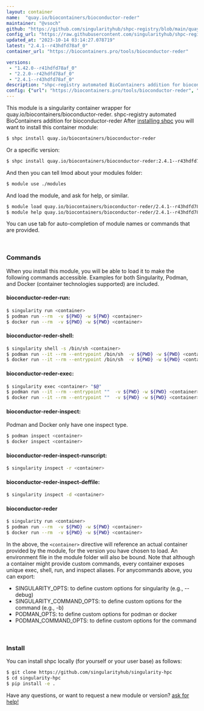 ```yaml
---
layout: container
name:  "quay.io/biocontainers/bioconductor-reder"
maintainer: "@vsoch"
github: "https://github.com/singularityhub/shpc-registry/blob/main/quay.io/biocontainers/bioconductor-reder/container.yaml"
config_url: "https://raw.githubusercontent.com/singularityhub/shpc-registry/main/quay.io/biocontainers/bioconductor-reder/container.yaml"
updated_at: "2023-10-14 03:14:27.078719"
latest: "2.4.1--r43hdfd78af_0"
container_url: "https://biocontainers.pro/tools/bioconductor-reder"

versions:
 - "1.42.0--r41hdfd78af_0"
 - "2.2.0--r42hdfd78af_0"
 - "2.4.1--r43hdfd78af_0"
description: "shpc-registry automated BioContainers addition for bioconductor-reder"
config: {"url": "https://biocontainers.pro/tools/bioconductor-reder", "maintainer": "@vsoch", "description": "shpc-registry automated BioContainers addition for bioconductor-reder", "latest": {"2.4.1--r43hdfd78af_0": "sha256:1102cd165f4510e75f6eff73118ce9defc676a64cfd9be7e9a6c08a679bafb2d"}, "tags": {"1.42.0--r41hdfd78af_0": "sha256:9d44392aa5467d308688fbd4b58d39b3472d837ff9c04c82182014f932b732de", "2.2.0--r42hdfd78af_0": "sha256:df9182a693ad3d54901ba5c8b43d0ca04f4ec5d7229b3d032ff0611f344bfeb4", "2.4.1--r43hdfd78af_0": "sha256:1102cd165f4510e75f6eff73118ce9defc676a64cfd9be7e9a6c08a679bafb2d"}, "docker": "quay.io/biocontainers/bioconductor-reder"}
---
```


This module is a singularity container wrapper for quay.io/biocontainers/bioconductor-reder.
shpc-registry automated BioContainers addition for bioconductor-reder
After [installing shpc](#install) you will want to install this container module:


```bash
$ shpc install quay.io/biocontainers/bioconductor-reder
```

Or a specific version:

```bash
$ shpc install quay.io/biocontainers/bioconductor-reder:2.4.1--r43hdfd78af_0
```

And then you can tell lmod about your modules folder:

```bash
$ module use ./modules
```

And load the module, and ask for help, or similar.

```bash
$ module load quay.io/biocontainers/bioconductor-reder/2.4.1--r43hdfd78af_0
$ module help quay.io/biocontainers/bioconductor-reder/2.4.1--r43hdfd78af_0
```

You can use tab for auto-completion of module names or commands that are provided.

<br>

### Commands

When you install this module, you will be able to load it to make the following commands accessible.
Examples for both Singularity, Podman, and Docker (container technologies supported) are included.

#### bioconductor-reder-run:

```bash
$ singularity run <container>
$ podman run --rm  -v ${PWD} -w ${PWD} <container>
$ docker run --rm  -v ${PWD} -w ${PWD} <container>
```

#### bioconductor-reder-shell:

```bash
$ singularity shell -s /bin/sh <container>
$ podman run --it --rm --entrypoint /bin/sh  -v ${PWD} -w ${PWD} <container>
$ docker run --it --rm --entrypoint /bin/sh  -v ${PWD} -w ${PWD} <container>
```

#### bioconductor-reder-exec:

```bash
$ singularity exec <container> "$@"
$ podman run --it --rm --entrypoint ""  -v ${PWD} -w ${PWD} <container> "$@"
$ docker run --it --rm --entrypoint ""  -v ${PWD} -w ${PWD} <container> "$@"
```

#### bioconductor-reder-inspect:

Podman and Docker only have one inspect type.

```bash
$ podman inspect <container>
$ docker inspect <container>
```

#### bioconductor-reder-inspect-runscript:

```bash
$ singularity inspect -r <container>
```

#### bioconductor-reder-inspect-deffile:

```bash
$ singularity inspect -d <container>
```



#### bioconductor-reder

```bash
$ singularity run <container>
$ podman run --rm  -v ${PWD} -w ${PWD} <container>
$ docker run --rm  -v ${PWD} -w ${PWD} <container>
```


In the above, the `<container>` directive will reference an actual container provided
by the module, for the version you have chosen to load. An environment file in the
module folder will also be bound. Note that although a container
might provide custom commands, every container exposes unique exec, shell, run, and
inspect aliases. For anycommands above, you can export:

 - SINGULARITY_OPTS: to define custom options for singularity (e.g., --debug)
 - SINGULARITY_COMMAND_OPTS: to define custom options for the command (e.g., -b)
 - PODMAN_OPTS: to define custom options for podman or docker
 - PODMAN_COMMAND_OPTS: to define custom options for the command

<br>

### Install

You can install shpc locally (for yourself or your user base) as follows:

```bash
$ git clone https://github.com/singularityhub/singularity-hpc
$ cd singularity-hpc
$ pip install -e .
```

Have any questions, or want to request a new module or version? [ask for help!](https://github.com/singularityhub/singularity-hpc/issues)